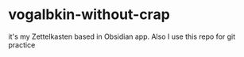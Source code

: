 # vogalbkin-without-crap
it's my Zettelkasten based in Obsidian app. Also I use this repo for git practice
